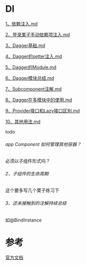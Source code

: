 # DI

[1、依赖注入.md](./mds/1、依赖注入概览.md)

[2、登录栗子手动依赖项注入.md](./mds/2、登录栗子手动依赖项注入.md)

[3、Dagger基础.md](./mds/3、Dagger基础.md)

[4、Dagger的setter注入.md](./mds/4、Dagger的setter注入.md)

[5、Dagger的Module.md](./mds/5、Dagger的Module.md)

[6、Dagger模块总结.md](./mds/6、Dagger模块总结.md)

[7、Subcomponent注解.md](./mds/7、Subcomponent注解.md)

[8、Dagger在多模块中的使用.md](./mds/8、Dagger在多模块中的使用.md)

[9、Provider接口和Lazy接口区别.md](./mds/9、Provider接口和Lazy接口区别.md)

[10、其他用法.md](./mds/10、其他用法.md)


todo 

###### app Component 如何管理其他容器？
必须以子组件形式吗？

###### 2、子组件的生命周期

这个要多写几个栗子练习下

###### 3、还未接触到的注解持续总结
如@BindInstance

# 参考

[官方文档](https://developer.android.google.cn/training/dependency-injection/dagger-basics)

